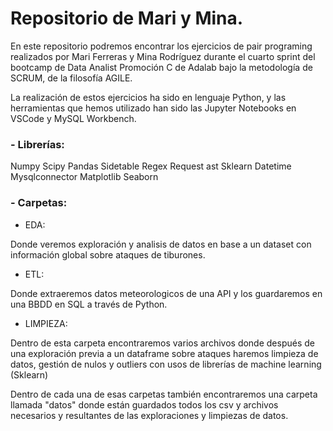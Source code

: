 # Repositorio de Mari y Mina.

En este repositorio podremos encontrar los ejercicios de pair programing realizados por Mari Ferreras y Mina Rodríguez durante el cuarto sprint del bootcamp de Data Analist Promoción C de Adalab bajo la metodología de SCRUM, de la filosofía AGILE.

La realización de estos ejercicios ha sido en lenguaje Python, y las herramientas que hemos utilizado han sido las Jupyter Notebooks en VSCode y MySQL Workbench.


### - Librerías:

Numpy
Scipy
Pandas
Sidetable
Regex
Request
ast
Sklearn
Datetime
Mysqlconnector
Matplotlib
Seaborn


### - Carpetas:

- EDA:

Donde veremos exploración y analisis de datos en base a un dataset con información global sobre ataques de tiburones.

- ETL:

Donde extraeremos datos meteorologicos de una API y los guardaremos en una BBDD en SQL a través de Python.

- LIMPIEZA:

Dentro de esta carpeta encontraremos varios archivos donde después de una exploración previa a un dataframe sobre ataques haremos limpieza de datos, gestión de nulos y outliers con usos de librerías de machine learning (Sklearn)

Dentro de cada una de esas carpetas también encontraremos una carpeta llamada "datos" donde están guardados todos los csv y archivos necesarios y resultantes de las exploraciones y limpiezas de datos.